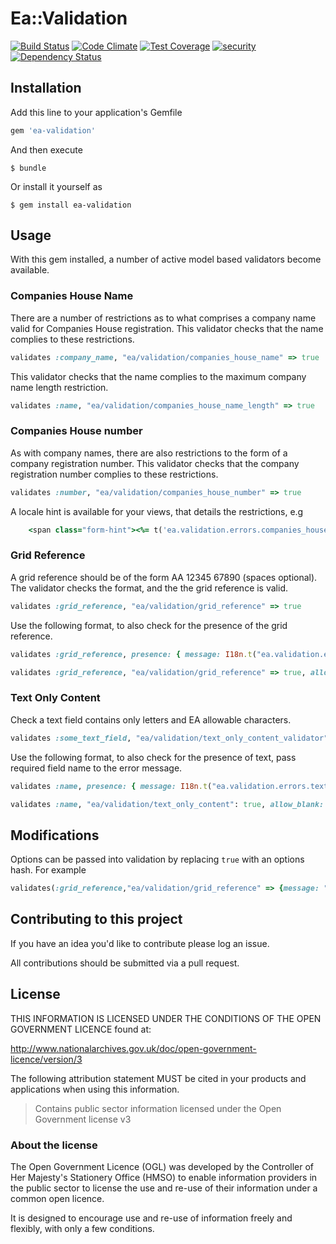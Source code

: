 # Ea::Validation

[![Build Status](https://travis-ci.org/EnvironmentAgency/ea-validation.svg?branch=master)](https://travis-ci.org/EnvironmentAgency/ea-validation)
[![Code Climate](https://codeclimate.com/github/EnvironmentAgency/ea-validation/badges/gpa.svg)](https://codeclimate.com/github/EnvironmentAgency/ea-validation)
[![Test Coverage](https://codeclimate.com/github/EnvironmentAgency/ea-validation/badges/coverage.svg)](https://codeclimate.com/github/EnvironmentAgency/ea-validation/coverage)
[![security](https://hakiri.io/github/EnvironmentAgency/ea-validation/master.svg)](https://hakiri.io/github/EnvironmentAgency/ea-validation/master)
[![Dependency Status](https://dependencyci.com/github/EnvironmentAgency/ea-validation/badge)](https://dependencyci.com/github/EnvironmentAgency/ea-validation)

## Installation

Add this line to your application's Gemfile

```ruby
gem 'ea-validation'
```

And then execute

    $ bundle

Or install it yourself as

    $ gem install ea-validation

## Usage

With this gem installed, a number of active model based validators become available.

### Companies House Name

There are a number of restrictions as to what comprises a company name valid for Companies House registration. 
This validator checks that the name complies to these restrictions.

```ruby
validates :company_name, "ea/validation/companies_house_name" => true
```

This validator checks that the name complies to the maximum company name length restriction.
```ruby
validates :name, "ea/validation/companies_house_name_length" => true
```
  
### Companies House number

As with company names, there are also restrictions to the form of a company registration number. 
This validator checks that the company registration number complies to these restrictions.

```ruby
validates :number, "ea/validation/companies_house_number" => true
```

A locale hint is available for your views, that details the restrictions, e.g

```ruby
    <span class="form-hint"><%= t('ea.validation.errors.companies_house_number.hint') %></span>
 ```   
 
### Grid Reference

A grid reference should be of the form AA 12345 67890 (spaces optional). 
The validator checks the format, and the the grid reference is valid.

```ruby
validates :grid_reference, "ea/validation/grid_reference" => true
```

Use the following format, to also check for the presence of the grid reference.

```ruby
validates :grid_reference, presence: { message: I18n.t("ea.validation.errors.grid_reference.blank") }

validates :grid_reference, "ea/validation/grid_reference" => true, allow_blank: true
```
 
  
### Text Only Content
  
Check a text field contains only letters and EA allowable characters.
 
```ruby
validates :some_text_field, "ea/validation/text_only_content_validator" => true
```

Use the following format, to also check for the presence of text, pass required field name to the error message.

```ruby
validates :name, presence: { message: I18n.t("ea.validation.errors.text_only_content.blank", field: 'name') }

validates :name, "ea/validation/text_only_content": true, allow_blank: true
```
  
## Modifications

Options can be passed into validation by replacing `true` with an options hash. For example

```ruby
validates(:grid_reference,"ea/validation/grid_reference" => {message: "Custom message to display", allow_blank: true})
```

## Contributing to this project

If you have an idea you'd like to contribute please log an issue.

All contributions should be submitted via a pull request.

## License

THIS INFORMATION IS LICENSED UNDER THE CONDITIONS OF THE OPEN GOVERNMENT LICENCE found at:

http://www.nationalarchives.gov.uk/doc/open-government-licence/version/3

The following attribution statement MUST be cited in your products and applications when using this information.

> Contains public sector information licensed under the Open Government license v3

### About the license

The Open Government Licence (OGL) was developed by the Controller of Her Majesty's Stationery Office (HMSO) to enable information providers in the public sector to license the use and re-use of their information under a common open licence.

It is designed to encourage use and re-use of information freely and flexibly, with only a few conditions.
